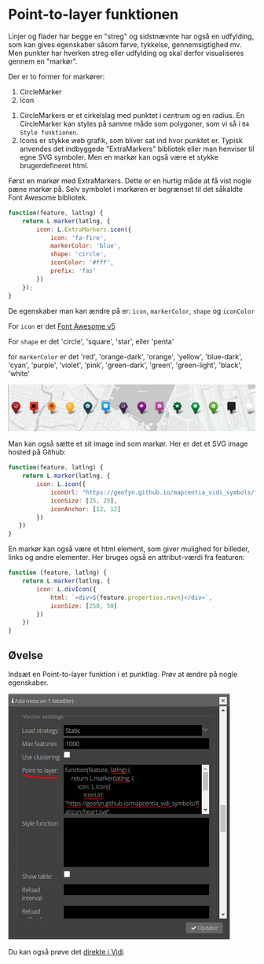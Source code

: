 # Point-to-layer funktionen
Linjer og flader har begge en "streg" og sidstnævnte har også en udfylding, som kan gives egenskaber såsom farve, tykkelse, gennemsigtighed mv. Men punkter har hverken streg eller udfylding og skal derfor visualiseres gennem en "markør".

Der er to former for markører:

1. CircleMarker
2. Icon

1) CircleMarkers er et cirkelslag med punktet i centrum og en radius. En CircleMarker kan styles på samme måde som polygoner, som vi så i `04 Style funktionen`.
2) Icons er stykke web grafik, som bliver sat ind hvor punktet er. Typisk anvendes det indbyggede "ExtraMarkers" bibliotek eller man henviser til egne SVG symboler. Men en markør kan også være et stykke brugerdefineret html.

Først en markør med ExtraMarkers. Dette er en hurtig måde at få vist nogle pæne markør på. Selv symbolet i markøren er begrænset til det såkaldte Font Awesome bibliotek.

```javascript
function(feature, latlng) {
    return L.marker(latlng, {
        icon: L.ExtraMarkers.icon({
            icon: 'fa-fire',
            markerColor: 'blue',
            shape: 'circle',
            iconColor: '#fff',
            prefix: 'fas'
        })
    });
}
```

De egenskaber man kan ændre på er: `ìcon`, `markerColor`, `shape` og `iconColor`

For `icon` er det [Font Awesome v5](https://fontawesome.com/v5/search?o=r&m=free)

For `shape` er det 'circle', 'square', 'star', eller 'penta'

for `markerColor` er det 'red', 'orange-dark', 'orange', 'yellow', 'blue-dark', 'cyan', 'purple', 'violet', 'pink', 'green-dark', 'green', 'green-light', 'black', 'white'

![ExtraMarkers](../assets/awesome-markers.png)

Man kan også sætte et sit image ind som markør. Her er det et SVG image hosted på Github:

```javascript
function(feature, latlng) {
    return L.marker(latlng, {
        icon: L.icon({
            iconUrl: "https://geofyn.github.io/mapcentia_vidi_symbols/flaticon/heart.svg",
            iconSize: [25, 25],
            iconAnchor: [12, 12]
        })
   })
}
```

En markør kan også være et html element, som giver mulighed for billeder, links og andre elementer. Her bruges også en attribut-værdi fra featuren:

```javascript
function (feature, latlng) {
    return L.marker(latlng, {
        icon: L.divIcon({
            html: `<div>${feature.properties.navn}</div>`,
            iconSize: [250, 50]
        })
    })
}
```

## Øvelse
Indsæt en Point-to-layer funktion i et punktlag. Prøv at ændre på nogle egenskaber.

![Point-to-layer](../assets/point-to-layer.png)

Du kan også prøve det [direkte i Vidi](https://vidi.swarm.gc2.io/app/demo/workshop)

